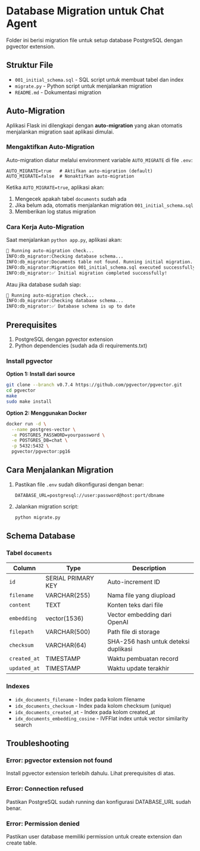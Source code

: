 # Database Migration untuk Chat Agent

Folder ini berisi migration file untuk setup database PostgreSQL dengan pgvector extension.

## Struktur File

- `001_initial_schema.sql` - SQL script untuk membuat tabel dan index
- `migrate.py` - Python script untuk menjalankan migration
- `README.md` - Dokumentasi migration

## Auto-Migration

Aplikasi Flask ini dilengkapi dengan **auto-migration** yang akan otomatis menjalankan migration saat aplikasi dimulai.

### Mengaktifkan Auto-Migration

Auto-migration diatur melalui environment variable `AUTO_MIGRATE` di file `.env`:

```env
AUTO_MIGRATE=true   # Aktifkan auto-migration (default)
AUTO_MIGRATE=false  # Nonaktifkan auto-migration
```

Ketika `AUTO_MIGRATE=true`, aplikasi akan:
1. Mengecek apakah tabel `documents` sudah ada
2. Jika belum ada, otomatis menjalankan migration `001_initial_schema.sql`
3. Memberikan log status migration

### Cara Kerja Auto-Migration

Saat menjalankan `python app.py`, aplikasi akan:

```bash
🔄 Running auto-migration check...
INFO:db_migrator:Checking database schema...
INFO:db_migrator:Documents table not found. Running initial migration...
INFO:db_migrator:Migration 001_initial_schema.sql executed successfully
INFO:db_migrator:✅ Initial migration completed successfully!
```

Atau jika database sudah siap:

```bash
🔄 Running auto-migration check...
INFO:db_migrator:Checking database schema...
INFO:db_migrator:✅ Database schema is up to date
```

## Prerequisites

1. PostgreSQL dengan pgvector extension
2. Python dependencies (sudah ada di requirements.txt)

### Install pgvector

**Option 1: Install dari source**
```bash
git clone --branch v0.7.4 https://github.com/pgvector/pgvector.git
cd pgvector
make
sudo make install
```

**Option 2: Menggunakan Docker**
```bash
docker run -d \
  --name postgres-vector \
  -e POSTGRES_PASSWORD=yourpassword \
  -e POSTGRES_DB=chat \
  -p 5432:5432 \
  pgvector/pgvector:pg16
```

## Cara Menjalankan Migration

1. Pastikan file `.env` sudah dikonfigurasi dengan benar:
   ```
   DATABASE_URL=postgresql://user:password@host:port/dbname
   ```

2. Jalankan migration script:
   ```bash
   python migrate.py
   ```

## Schema Database

### Tabel `documents`

| Column | Type | Description |
|--------|------|-------------|
| `id` | SERIAL PRIMARY KEY | Auto-increment ID |
| `filename` | VARCHAR(255) | Nama file yang diupload |
| `content` | TEXT | Konten teks dari file |
| `embedding` | vector(1536) | Vector embedding dari OpenAI |
| `filepath` | VARCHAR(500) | Path file di storage |
| `checksum` | VARCHAR(64) | SHA-256 hash untuk deteksi duplikasi |
| `created_at` | TIMESTAMP | Waktu pembuatan record |
| `updated_at` | TIMESTAMP | Waktu update terakhir |

### Indexes

- `idx_documents_filename` - Index pada kolom filename
- `idx_documents_checksum` - Index pada kolom checksum (unique)
- `idx_documents_created_at` - Index pada kolom created_at
- `idx_documents_embedding_cosine` - IVFFlat index untuk vector similarity search

## Troubleshooting

### Error: pgvector extension not found

Install pgvector extension terlebih dahulu. Lihat prerequisites di atas.

### Error: Connection refused

Pastikan PostgreSQL sudah running dan konfigurasi DATABASE_URL sudah benar.

### Error: Permission denied

Pastikan user database memiliki permission untuk create extension dan create table.
